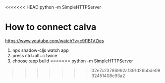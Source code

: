 <<<<<<< HEAD
python -m SimpleHTTPServer

# How to connect calva 
https://www.youtube.com/watch?v=c9I1B1VZies
1. npx shadow-cljs watch app
2. press ctrl+alt+c twice
3. choose :app build
=======
python -m SimpleHTTPServer
>>>>>>> 02e7c23786992af391d26bbde0932451408e93a2

